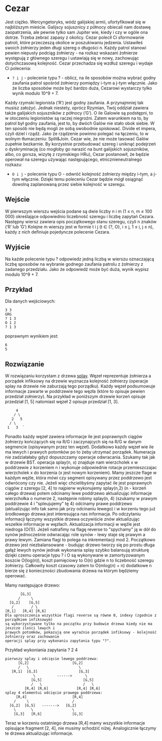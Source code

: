 # Cezar

  Jest ciężko. Wercyngetoryks, wódz galijskiej armii, ufortyfikował się w najbliższym mieście. Galijscy sojusznicy z północy obiecali nam dostawę zaopatrzenia, ale pewnie tylko sam Jupiter wie, kiedy i czy w ogóle
ona dotrze. Trzeba zebrać zapasy z okolicy. Cezar polecił Ci sformowanie patroli, które przeczeszą okolice w
poszukiwaniu jedzenia.
  Ustawiłeś swoich żołnierzy jeden długi szereg o długości n. Każdy patrol stanowi pewien niepusty podciąg
żołnierzy - na rozkaz wskazani żołnierze występują z głównego szeregu i ustawiają się w nowy, zachowując
dotychczasową kolejność.
  Cezar przechadza się wzdłuż szeregu i wydaje Ci polecenia:
- `? i j` - polecenie typu ? - oblicz, na ile sposobów można wybrać godny zaufania patrol spośród żołnierzy
pomiędzy i-tym a j-tym włącznie. Jako że liczba sposobów może być bardzo duża, Cezarowi wystarczy
tylko wynik modulo 10^9 + 7.

Każdy rzymski legionista (’R’) jest godny zaufania. A przynajmniej tak musisz założyć. Jednak niestety, oprócz
Rzymian, Twój oddział zawiera także galijskich sojuszników z północy (’G’). O ile Galowie są podstępni, to w
otoczeniu legionistów są raczej niegroźni. Zatem warunkiem na to, by patrol był godny zaufania, jest to, by
dwóch Galów nie stało obok siebie. W ten sposób nie będą mogli ze sobą swobodnie spiskować. Divide et impera,
czyli dziel i rządź. Jako że rządzenie powinno polegać na łączeniu, to w wolnym tłumaczeniu: Split&Join.
  Cezar wie, że nie może tasować Galów zupełnie bezkarnie. By korzystnie przebudować szereg i uniknąć
podejrzeń o dyskryminację (co mogłoby go narazić na bunt galijskich sojuszników, albo, co gorsza, wizytę
z rzymskiego HRu), Cezar postanowił, że będzie operował na szeregu używając następującego, etnicznieneutralnego rozkazu:
- `O i j` - polecenie typu O - odwróć kolejność żołnierzy między i-tym, a j-tym włącznie.
Dzięki temu poleceniu Cezar będzie mógł osiągnąć dowolną zaplanowaną przez siebie kolejność w szeregu.
  
 ## Wejście
 
 W pierwszym wierszu wejścia podane są dwie liczby n i m (1 ≤ n, m ≤ 100 000) określające odpowiednio
liczebność szeregu i liczbę zapytań Cezara. Następny wiersz zawiera opis początkowego stanu szeregu, czyli
n znaków (’R’ lub ’G’) Kolejne m wierszy jest w formie t i j (t ∈ {?, O}, i ≤ j, 1 ≤ i, j ≤ n), każdy z nich
definiuje pojedyncze polecenie Cezara.

## Wyjście

Na każde polecenie typu ? odpowiedz jedną liczbą w wierszu oznaczającą liczbę sposobów na wybranie godnego
zaufania patrolu z żołnierzy z zadanego przedziału. Jako że odpowiedź może być duża, wynik wypisz modulo
10^9 + 7.

## Przykład

Dla danych wejściowych:  
```text
3 3  
GRG  
? 1 3  
O 1 2  
? 1 3  
```
poprawnym wynikiem jest:  
```text
6  
5  
```
## Rozwiązanie

W rozwiązaniu korzystam z drzewa [splay](https://en.wikipedia.org/wiki/Splay_tree). Węzeł reprezentuje żołnierza a porządek infiksowy na drzewie wyznacza kolejność żołnierzy (operacje splay na drzewie nie zaburzają tego porządku). Każdy węzeł podsumowuje informacje zawarte w poddrzewie tego węzła (które to opisuje pewien przedział zołnierzy). Na przykład w poniższym drzewie korzeń opisuje przedział [1, 5] natomiast węzeł 2 opisuje przedział [1, 3]. 
```text
     4  
    / \  
   2   5  
  / \  
 1   3  `
```
  Ponadto każdy węzeł zawiera informacje ile jest poprawnych ciągów żołnierzy kończących się na R/G i zaczynajcych się na R/G w danym segmencie (opisywanym przez ten węzeł). Dodatkowo każdy węzeł wie ile ma lewych i prawych potomków po to żeby utrzymać porządek. Numeracja nie zadziałałaby gdyż dopuszczamy operacje odwracania. Szukamy tak jak w drzewie BST. operacja splay(n, x) znajduje nam wierzcholek x w poddrzewie z korzeniem n i wykonuje odpowiednie rotacje przemieszczajac wierzcholek x do korzenia (x jest nowym korzeniem). Mamy jeszcze flage w każdym węźle, która mówi czy segment opisywany przez poddrzewo jest odwrócony czy nie. Jeżeli więc chcielibyśmy zapytać ile jest poprawnych ciągów z szeregu [2, 4] to najpierw wykonujemy splay(n,2) (n - korzeń całego drzewa) potem odcinamy lewe poddrzewo aktualizując informacje wierzchołka o numerze 2, następnie robimy splay(n, 4) (szukamy w prawym poddrzewie 4 i "spleujujemy" tę 4) odcinamy prawe poddrzewo (aktualizując info tak samo jak przy odcinaniu lewego) i w korzeniu tego już środkowego drzewa jest interesująca nas informacja. Po odczytaniu informacji łączymy wszystkie drzewa oczywiście znów aktualizując wszelkie informacje w węzłach. Aktualizacja informacji w węźle jest niedroga (O(1)). Jeżeli natrafimy na flagę reverse to "spychamy" ją w dół do synów jednocześnie odwracając role synów - lewy staje się prawym a prawy lewym. Zamiana flagi to polega na inkrementacji mod 2. 
  Początkowo drzewo jest niezbalansowane - budując drzewo tworzy się po prostu długa gałąź lewych synów jednak wykonania splay szybko balansują strukturę dzięki czemu operacje typu ? i O są wykonywane w zamortyzowanym koszcie O(log(n)), koszt pamięciowy to O(n) gdzie n to liczebność szeregu żołnierzy. Całkowity koszt czasowy zatem to O(mlog(n) + n) dodatkowe n bierze się z konieczności zbudowania drzewa na którym będziemy operować. 
  
Mamy następujące drzewo:
```text
       [G,3]
      /     \
  [G,2]    [G,5]
   /        / \
[R,1]   [R,4] [R,6]
Dla uproszczenia wszystkie flagi reverse są równe 0, indexy (zgodnie z porządkiem infiksowym)  
są wykorzystywane tylko na początku przy budowie drzewa kiedy nie ma jeszcze ilości lewych i   
prawych potomków, pokazują one wyraźnie porządek infiksowy - kolejność żołnierzy oraz zachowanie  
operacji splay przy wykonaniu zapytania typu "?".  
```
Przykład wykoniania zapytania ? 2 4
```text
pierwszy splay i odcięcie lewego poddrzewa:
      [G,2]                    [G,2]
      /   \                       \
   [R,1]  [G,3]                   [G,3]
             \          ------>      \
            [G,5]                   [G,5]
            /   \                   /   \
         [R,4] [R,6]             [R,4] [R,6]
splay 4 elementui odcięcie prawego poddrzewa:
     [R,4]                     [R,4]
    /     \                    /
  [G,2]  [G,5]   ------->   [G,2]
    \       \                  \
    [G,3]   [R,6]              [G,3]
 ```
 Teraz w korzeniu ostatniego drzewa [R,4]  mamy wszystkie informacje opisujące fragment [2, 4], nie musimy schodzić niżej. Analogicznie łączymy te drzewa aktualizując informacje. 
 
 
